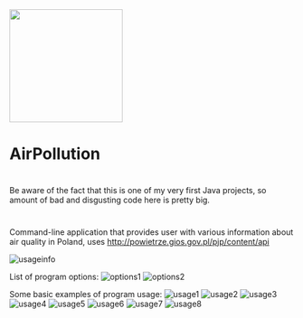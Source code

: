 <img src="https://github.com/jakubowiczish/AirPollution/workflows/Java CI/badge.svg" width="200">

# AirPollution

#

Be aware of the fact that this is one of my very first Java projects, so amount of bad and disgusting code here is pretty big.

#

Command-line application that provides user with various information about air quality in Poland,
uses http://powietrze.gios.gov.pl/pjp/content/api

![usageinfo](https://user-images.githubusercontent.com/29823037/51057730-baabe680-15e6-11e9-804f-43654545d156.png)

List of program options:
![options1](https://user-images.githubusercontent.com/29823037/51058617-a9180e00-15e9-11e9-8b04-f7074ae88af9.png)
![options2](https://user-images.githubusercontent.com/29823037/51059703-66f0cb80-15ed-11e9-82ea-b5c8adc8b8b7.png)

Some basic examples of program usage:
![usage1](https://user-images.githubusercontent.com/29823037/51057701-a5cf5300-15e6-11e9-8316-088f42ccd14f.png)
![usage2](https://user-images.githubusercontent.com/29823037/51057767-db743c00-15e6-11e9-956f-52d57c4cc836.png)
![usage3](https://user-images.githubusercontent.com/29823037/51057790-efb83900-15e6-11e9-81e0-66a3dc430993.png)
![usage4](https://user-images.githubusercontent.com/29823037/51057802-f6df4700-15e6-11e9-8dc9-61421ee59d12.png)
![usage5](https://user-images.githubusercontent.com/29823037/51057811-fc3c9180-15e6-11e9-9ced-97ca0cd050e2.png)
![usage6](https://user-images.githubusercontent.com/29823037/51057822-0494cc80-15e7-11e9-9b56-6291d68ff65f.png)
![usage7](https://user-images.githubusercontent.com/29823037/51057827-0c547100-15e7-11e9-8cbf-02fe0d3750a1.png)
![usage8](https://user-images.githubusercontent.com/29823037/51058993-ec26b100-15ea-11e9-8d6a-76971601e8a2.png)
